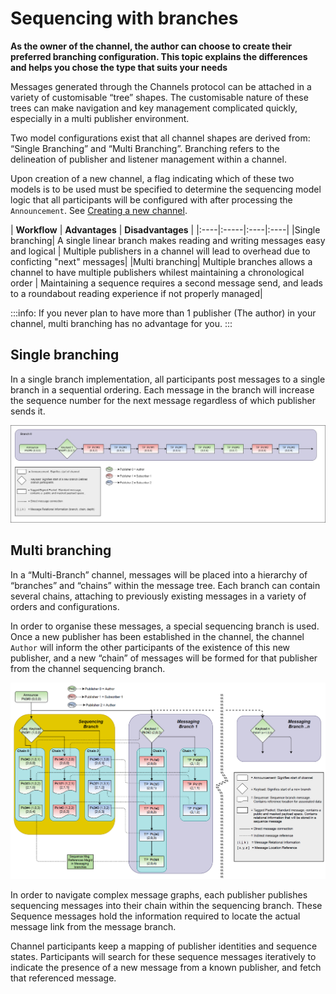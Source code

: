 # Sequencing with branches

**As the owner of the channel, the author can choose to create their preferred branching configuration. This topic explains the differences and helps you chose the type that suits your needs**

Messages generated through the Channels protocol can be attached in a variety of customisable “tree” shapes. The customisable nature of these trees can make navigation and key management complicated quickly, especially in a multi publisher environment. 

Two model configurations exist that all channel shapes are derived from: “Single Branching” and “Multi Branching”. Branching refers to the delineation of publisher and listener management within a channel. 

Upon creation of a new channel, a flag indicating which of these two models is to be used must be specified to determine the sequencing model logic that all participants will be configured with after processing the `Announcement`. See [Creating a new channel](../guides/creating-a-new-channel.md).


| **Workflow** | **Advantages** | **Disadvantages** |
|:----|:-----|:----|:----|
|Single branching| A single linear branch makes reading and writing messages easy and logical | Multiple publishers in a channel will lead to overhead due to conficting "next" messages|
|Multi branching| Multiple branches allows a channel to have multiple publishers whilest maintaining a chronological order | Maintaining a sequence requires a second message send, and leads to a roundabout reading experience if not properly managed|

:::info:
If you never plan to have more than 1 publisher (The author) in your channel, multi branching has no advantage for you. 
:::

## Single branching

 In a single branch implementation, all participants post messages to a single branch in a sequential ordering. Each message in the branch will increase the sequence number for the next message regardless of which publisher sends it. 

![Message flow in a single branch scenario](../images/sequence-single-branch.jpg)



## Multi branching

In a “Multi-Branch” channel, messages will be placed into a hierarchy of “branches” and “chains” within the message tree. Each branch can contain several chains, attaching to previously existing messages in a variety of orders and configurations. 

In order to organise these messages, a special sequencing branch is used. Once a new publisher has been established in the channel, the channel `Author` will inform the other participants of the existence of this new publisher, and a new “chain” of messages will be formed for that publisher from the channel sequencing branch. 

![Message flow in a multi branching scenario](../images/sequence-multi-branch.png)

In order to navigate complex message graphs, each publisher publishes sequencing messages into their chain within the sequencing branch. These Sequence messages hold the information required to locate the actual message link from the message branch.

Channel participants keep a mapping of publisher identities and sequence states. Participants will search for these sequence messages iteratively to indicate the presence of a new message from a known  publisher, and fetch that referenced message. 
